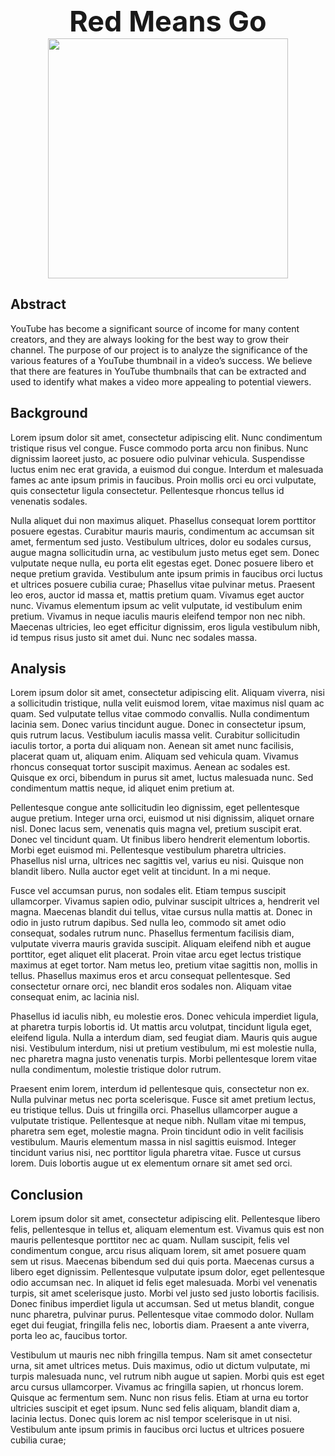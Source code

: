 <!-- ![logo](https://github.com/codencoding/Red-Means-Go/blob/gh-pages/images/logo.png) -->
<!-- ![logo](https://raw.githubusercontent.com/codencoding/Red-Means-Go/gh-pages/images/logo.png) -->

<p align="center">
    <b style="font-size: 45px;">Red Means Go</b></br>
    <img width="384" height="384" src="https://raw.githubusercontent.com/codencoding/Red-Means-Go/gh-pages/images/logo.png">
</p>

## Abstract
YouTube has become a significant source of income for many content creators, and they are always looking for the best way to grow their channel. The purpose of our project is to analyze the significance of the various features of a YouTube thumbnail in a video’s success. We believe that there are features in YouTube thumbnails that can be extracted and used to identify what makes a video more appealing to potential viewers.

## Background
Lorem ipsum dolor sit amet, consectetur adipiscing elit. Nunc condimentum tristique risus vel congue. Fusce commodo porta arcu non finibus. Nunc dignissim laoreet justo, ac posuere odio pulvinar vehicula. Suspendisse luctus enim nec erat gravida, a euismod dui congue. Interdum et malesuada fames ac ante ipsum primis in faucibus. Proin mollis orci eu orci vulputate, quis consectetur ligula consectetur. Pellentesque rhoncus tellus id venenatis sodales.

Nulla aliquet dui non maximus aliquet. Phasellus consequat lorem porttitor posuere egestas. Curabitur mauris mauris, condimentum ac accumsan sit amet, fermentum sed justo. Vestibulum ultrices, dolor eu sodales cursus, augue magna sollicitudin urna, ac vestibulum justo metus eget sem. Donec vulputate neque nulla, eu porta elit egestas eget. Donec posuere libero et neque pretium gravida. Vestibulum ante ipsum primis in faucibus orci luctus et ultrices posuere cubilia curae; Phasellus vitae pulvinar metus. Praesent leo eros, auctor id massa et, mattis pretium quam. Vivamus eget auctor nunc. Vivamus elementum ipsum ac velit vulputate, id vestibulum enim pretium. Vivamus in neque iaculis mauris eleifend tempor non nec nibh. Maecenas ultricies, leo eget efficitur dignissim, eros ligula vestibulum nibh, id tempus risus justo sit amet dui. Nunc nec sodales massa.

## Analysis
Lorem ipsum dolor sit amet, consectetur adipiscing elit. Aliquam viverra, nisi a sollicitudin tristique, nulla velit euismod lorem, vitae maximus nisl quam ac quam. Sed vulputate tellus vitae commodo convallis. Nulla condimentum lacinia sem. Donec varius tincidunt augue. Donec in consectetur ipsum, quis rutrum lacus. Vestibulum iaculis massa velit. Curabitur sollicitudin iaculis tortor, a porta dui aliquam non. Aenean sit amet nunc facilisis, placerat quam ut, aliquam enim. Aliquam sed vehicula quam. Vivamus rhoncus consequat tortor suscipit maximus. Aenean ac sodales est. Quisque ex orci, bibendum in purus sit amet, luctus malesuada nunc. Sed condimentum mattis neque, id aliquet enim pretium at.

Pellentesque congue ante sollicitudin leo dignissim, eget pellentesque augue pretium. Integer urna orci, euismod ut nisi dignissim, aliquet ornare nisl. Donec lacus sem, venenatis quis magna vel, pretium suscipit erat. Donec vel tincidunt quam. Ut finibus libero hendrerit elementum lobortis. Morbi eget euismod mi. Pellentesque vestibulum pharetra ultricies. Phasellus nisl urna, ultrices nec sagittis vel, varius eu nisi. Quisque non blandit libero. Nulla auctor eget velit at tincidunt. In a mi neque.

Fusce vel accumsan purus, non sodales elit. Etiam tempus suscipit ullamcorper. Vivamus sapien odio, pulvinar suscipit ultrices a, hendrerit vel magna. Maecenas blandit dui tellus, vitae cursus nulla mattis at. Donec in odio in justo rutrum dapibus. Sed nulla leo, commodo sit amet odio consequat, sodales rutrum nunc. Phasellus fermentum facilisis diam, vulputate viverra mauris gravida suscipit. Aliquam eleifend nibh et augue porttitor, eget aliquet elit placerat. Proin vitae arcu eget lectus tristique maximus at eget tortor. Nam metus leo, pretium vitae sagittis non, mollis in tellus. Phasellus maximus eros et arcu consequat pellentesque. Sed consectetur ornare orci, nec blandit eros sodales non. Aliquam vitae consequat enim, ac lacinia nisl.

Phasellus id iaculis nibh, eu molestie eros. Donec vehicula imperdiet ligula, at pharetra turpis lobortis id. Ut mattis arcu volutpat, tincidunt ligula eget, eleifend ligula. Nulla a interdum diam, sed feugiat diam. Mauris quis augue nisi. Vestibulum interdum, nisi ut pretium vestibulum, mi est molestie nulla, nec pharetra magna justo venenatis turpis. Morbi pellentesque lorem vitae nulla condimentum, molestie tristique dolor rutrum.

Praesent enim lorem, interdum id pellentesque quis, consectetur non ex. Nulla pulvinar metus nec porta scelerisque. Fusce sit amet pretium lectus, eu tristique tellus. Duis ut fringilla orci. Phasellus ullamcorper augue a vulputate tristique. Pellentesque at neque nibh. Nullam vitae mi tempus, pharetra sem eget, molestie magna. Proin tincidunt odio in velit facilisis vestibulum. Mauris elementum massa in nisl sagittis euismod. Integer tincidunt varius nisi, nec porttitor ligula pharetra vitae. Fusce ut cursus lorem. Duis lobortis augue ut ex elementum ornare sit amet sed orci. 

## Conclusion
Lorem ipsum dolor sit amet, consectetur adipiscing elit. Pellentesque libero felis, pellentesque in tellus et, aliquam elementum est. Vivamus quis est non mauris pellentesque porttitor nec ac quam. Nullam suscipit, felis vel condimentum congue, arcu risus aliquam lorem, sit amet posuere quam sem ut risus. Maecenas bibendum sed dui quis porta. Maecenas cursus a libero eget dignissim. Pellentesque vulputate ipsum dolor, eget pellentesque odio accumsan nec. In aliquet id felis eget malesuada. Morbi vel venenatis turpis, sit amet scelerisque justo. Morbi vel justo sed justo lobortis facilisis. Donec finibus imperdiet ligula ut accumsan. Sed ut metus blandit, congue nunc pharetra, pulvinar purus. Pellentesque vitae commodo dolor. Nullam eget dui feugiat, fringilla felis nec, lobortis diam. Praesent a ante viverra, porta leo ac, faucibus tortor.

Vestibulum ut mauris nec nibh fringilla tempus. Nam sit amet consectetur urna, sit amet ultrices metus. Duis maximus, odio ut dictum vulputate, mi turpis malesuada nunc, vel rutrum nibh augue ut sapien. Morbi quis est eget arcu cursus ullamcorper. Vivamus ac fringilla sapien, ut rhoncus lorem. Quisque ac fermentum sem. Nunc non risus felis. Etiam at urna eu tortor ultricies suscipit et eget ipsum. Nunc sed felis aliquam, blandit diam a, lacinia lectus. Donec quis lorem ac nisl tempor scelerisque in ut nisi. Vestibulum ante ipsum primis in faucibus orci luctus et ultrices posuere cubilia curae; 
